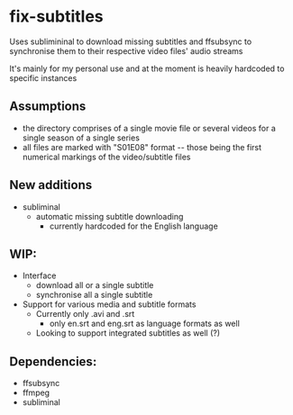 # fix-subtitles
Uses sublimininal to download missing subtitles and ffsubsync to synchronise them to their respective video files' audio streams

It's mainly for my personal use and at the moment is heavily hardcoded to specific instances

## Assumptions
- the directory comprises of a single movie file or several videos for a single season of a single series
- all files are marked with "S01E08" format -- those being the first numerical markings of the video/subtitle files

## New additions
- subliminal
	- automatic missing subtitle downloading
		- currently hardcoded for the English language

## WIP:
- Interface
	- download all or a single subtitle
	- synchronise all a single subtitle
- Support for various media and subtitle formats
	- Currently only .avi and .srt
		- only en.srt and eng.srt as language formats as well
	- Looking to support integrated subtitles as well (?)

## Dependencies:
- ffsubsync
- ffmpeg
- subliminal
